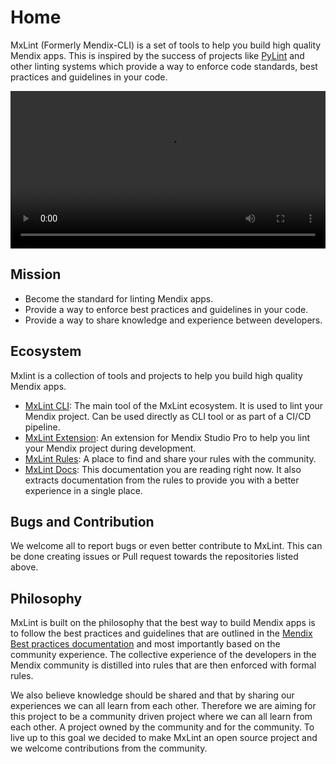 # Home

MxLint (Formerly Mendix-CLI) is a set of tools to help you build high quality Mendix apps. This is inspired by the success of projects like [PyLint](https://www.pylint.org/) and other linting systems which provide a way to enforce code standards, best practices and guidelines in your code.

<video width="100%" controls>
  <source src="assets/videos/mxlint-extension-2024-09-12-responsive.mp4" type="video/mp4">
  Your browser does not support the video tag.
</video>


## Mission

- Become the standard for linting Mendix apps.
- Provide a way to enforce best practices and guidelines in your code.
- Provide a way to share knowledge and experience between developers.

## Ecosystem

Mxlint is a collection of tools and projects to help you build high quality Mendix apps.

- [MxLint CLI](https://github.com/mxlint/mxlint-cli): The main tool of the MxLint ecosystem. It is used to lint your Mendix project. Can be used directly as CLI tool or as part of a CI/CD pipeline.
- [MxLint Extension](https://github.com/mxlint/mxlint-extension): An extension for Mendix Studio Pro to help you lint your Mendix project during development.
- [MxLint Rules](https://github.com/mxlint/mxlint-rules): A place to find and share your rules with the community.
- [MxLint Docs](https://github.com/mxlint/mxlint-docs): This documentation you are reading right now. It also extracts documentation from the rules to provide you with a better experience in a single place.

## Bugs and Contribution

We welcome all to report bugs or even better contribute to MxLint. This can be done creating issues or Pull request towards the repositories listed above.

## Philosophy

MxLint is built on the philosophy that the best way to build Mendix apps is to follow the best practices and guidelines that are outlined in the [Mendix Best practices documentation](https://docs.mendix.com/refguide/dev-best-practices/) and most importantly based on the community experience. The collective experience of the developers in the Mendix community is distilled into rules that are then enforced with formal rules.

We also believe knowledge should be shared and that by sharing our experiences we can all learn from each other. Therefore we are aiming for this project to be a community driven project where we can all learn from each other. A project owned by the community and for the community. To live up to this goal we decided to make MxLint an open source project and we welcome contributions from the community. 


